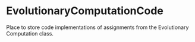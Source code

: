 # EvolutionaryComputationCode
Place to store code implementations of assignments from the Evolutionary Computation class.
